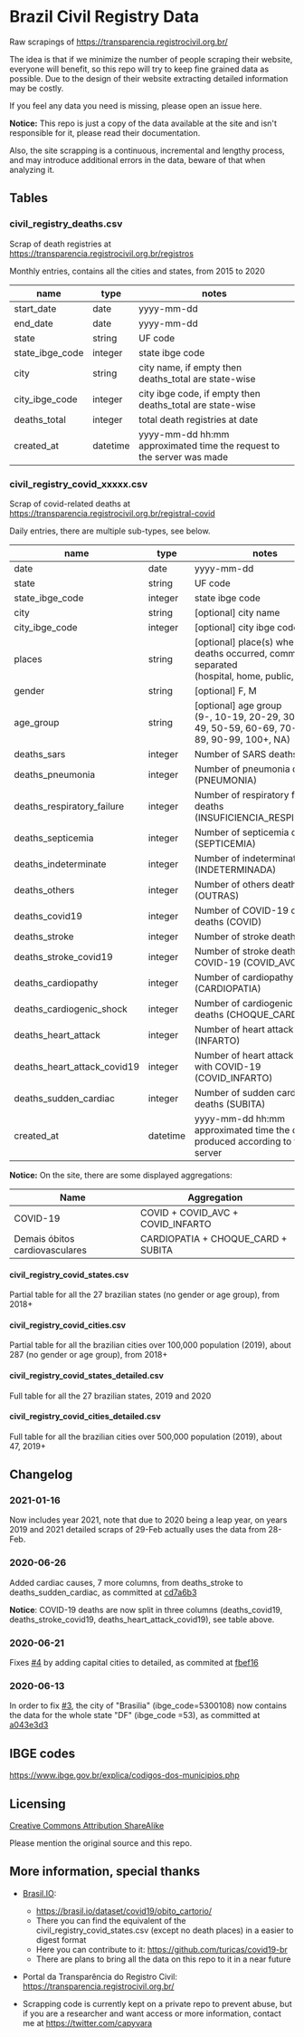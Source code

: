 # Brazil Civil Registry Data
Raw scrapings of https://transparencia.registrocivil.org.br/

The idea is that if we minimize the number of people scraping their website, everyone will benefit, so this repo will try to keep fine grained data as possible. Due to the design of their website extracting detailed information may be costly.

If you feel any data you need is missing, please open an issue here.

**Notice:** 
This repo is just a copy of the data available at the site and isn't responsible for it, please read their documentation.

Also, the site scrapping is a continuous, incremental and lengthy process, and may introduce additional errors in the data, beware of that when analyzing it.

## Tables

### civil_registry_deaths.csv
Scrap of death registries at https://transparencia.registrocivil.org.br/registros

Monthly entries, contains all the cities and states, from 2015 to 2020

| name | type | notes |
|-----------------|---------|-----------------------------------------------------|
| start_date | date | yyyy-mm-dd |
| end_date | date | yyyy-mm-dd |
| state | string | UF code |
| state_ibge_code | integer | state ibge code |
| city | string | city name, if empty then deaths_total are state-wise |
| city_ibge_code | integer | city ibge code, if empty then deaths_total are state-wise |
| deaths_total | integer | total death registries at date |
| created_at | datetime | yyyy-mm-dd hh:mm<br>approximated time the request to the server was made |

### civil_registry_covid_xxxxx.csv
Scrap of covid-related deaths at https://transparencia.registrocivil.org.br/registral-covid

Daily entries, there are multiple sub-types, see below.

| name | type | notes |
|-----------------|---------|-----------------------------------------------------|
| date | date | yyyy-mm-dd |
| state | string | UF code |
| state_ibge_code | integer | state ibge code |
| city | string | [optional] city name |
| city_ibge_code | integer | [optional] city ibge code |
| places | string | [optional] place(s) where the deaths occurred, comma separated<br>(hospital, home, public, others) |
| gender | string | [optional] F, M |
| age_group | string | [optional] age group <br>(9-, 10-19, 20-29, 30-39, 40-49, 50-59, 60-69, 70-79, 80-89, 90-99, 100+, NA) |
| deaths_sars | integer | Number of SARS deaths (SRAG) |
| deaths_pneumonia | integer | Number of pneumonia deaths (PNEUMONIA) |
| deaths_respiratory_failure | integer | Number of respiratory failure deaths (INSUFICIENCIA_RESPIRATORIA) |
| deaths_septicemia | integer | Number of septicemia deaths (SEPTICEMIA) |
| deaths_indeterminate | integer | Number of indeterminate deaths (INDETERMINADA) |
| deaths_others | integer | Number of others deaths (OUTRAS) |
| deaths_covid19 | integer | Number of COVID-19 only deaths (COVID) |
| deaths_stroke | integer | Number of stroke deaths (AVC) |
| deaths_stroke_covid19 | integer | Number of stroke deaths with COVID-19 (COVID_AVC) |
| deaths_cardiopathy | integer | Number of cardiopathy deaths (CARDIOPATIA) |
| deaths_cardiogenic_shock | integer | Number of cardiogenic shock deaths (CHOQUE_CARD) |
| deaths_heart_attack | integer | Number of heart attack deaths (INFARTO) |
| deaths_heart_attack_covid19 | integer | Number of heart attack deaths with COVID-19 (COVID_INFARTO) |
| deaths_sudden_cardiac | integer | Number of sudden cardiac arrest deaths (SUBITA) |
| created_at | datetime | yyyy-mm-dd hh:mm<br>approximated time the data was produced according to the server |

**Notice:** 
On the site, there are some displayed aggregations:

| Name | Aggregation |
| --- | --- |
| COVID-19 | COVID + COVID_AVC + COVID_INFARTO |
| Demais óbitos cardiovasculares | CARDIOPATIA + CHOQUE_CARD + SUBITA |

#### civil_registry_covid_states.csv
Partial table for all the 27 brazilian states (no gender or age group), from 2018+

#### civil_registry_covid_cities.csv
Partial table for all the brazilian cities over 100,000 population (2019), about 287 (no gender or age group), from 2018+

#### civil_registry_covid_states_detailed.csv
Full table for all the 27 brazilian states, 2019 and 2020

#### civil_registry_covid_cities_detailed.csv
Full table for all the brazilian cities over 500,000 population (2019), about 47, 2019+

## Changelog
### 2021-01-16
Now includes year 2021, note that due to 2020 being a leap year, on years 2019 and 2021 detailed scraps of 29-Feb actually uses the data from 28-Feb.

### 2020-06-26
Added cardiac causes, 7 more columns, from deaths_stroke to deaths_sudden_cardiac, as committed at [cd7a6b3](https://github.com/capyvara/brazil-civil-registry-data/commit/cd7a6b335398ea6b3ebf6beb45249fd1ee179b5d)

**Notice**: COVID-19 deaths are now split in three columns (deaths_covid19, deaths_stroke_covid19, deaths_heart_attack_covid19), see table above.

### 2020-06-21
Fixes [#4](https://github.com/capyvara/brazil-civil-registry-data/issues/4) by adding capital cities to detailed, as commited at [fbef16](https://github.com/capyvara/brazil-civil-registry-data/commit/fbef16088e8ca5116ed60b61cf5f498e8e7e0803)

### 2020-06-13
In order to fix [#3](https://github.com/capyvara/brazil-civil-registry-data/issues/3), the city of "Brasilia" (ibge_code=5300108) now contains the data for the whole state "DF" (ibge_code =53), as committed at [a043e3d3](https://github.com/capyvara/brazil-civil-registry-data/commit/a043e3d32b3f3111a72712cf0243fcc9786d858d) 

## IBGE codes
https://www.ibge.gov.br/explica/codigos-dos-municipios.php

## Licensing
[Creative Commons Attribution ShareAlike](https://creativecommons.org/licenses/by-sa/4.0/)

Please mention the original source and this repo.

## More information, special thanks
- [Brasil.IO](https://brasil.io): 
    - https://brasil.io/dataset/covid19/obito_cartorio/
    - There you can find the equivalent of the civil_registry_covid_states.csv (except no death places) in a easier to digest format
    - Here you can contribute to it: https://github.com/turicas/covid19-br
    - There are plans to bring all the data on this repo to it in a near future

- Portal da Transparência do Registro Civil: https://transparencia.registrocivil.org.br/

- Scrapping code is currently kept on a private repo to prevent abuse, but if you are a researcher and want access or more information, contact me at https://twitter.com/capyvara


